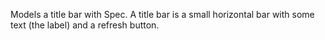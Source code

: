 Models a title bar with Spec. A title bar is a small horizontal bar with some text (the label) and a refresh button.